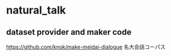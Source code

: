 # natural_talk

## dataset provider and maker code
https://github.com/knok/make-meidai-dialogue
名大会話コーパス
